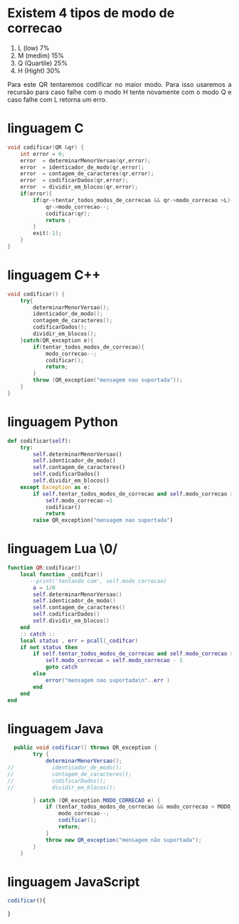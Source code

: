 # Existem 4 tipos de modo de correcao
 1. L (low)  7% 
 2. M (medim) 15%
 3. Q (Quartile) 25%  
 4. H (Hight) 30%

 <p align="justify">
 	Para este QR tentaremos codificar no maior modo.
 	Para isso usaremos a recursão para caso falhe com o modo H 
 	tente novamente com o modo Q e caso falhe com L retorna um erro.
 </p>




# linguagem C
```C
void codificar(QR &qr) {
	int error = 0;
	error  = determinarMenorVersao(qr,error);
	error  = identicador_de_modo(qr,error);
	error  = contagem_de_caracteres(qr,error);
	error  = codificarDados(qr,error);
	error  = dividir_em_blocos(qr,error);
	if(error){
		if(qr->tentar_todos_modos_de_correcao && qr->modo_correcao >L){
			qr->modo_correcao--;
			codificar(qr);
			return ;
		}
		exit(-1);
	}
}
```
# linguagem C++ 
```Cpp
void codificar() {
	try{
		determinarMenorVersao();
	 	identicador_de_modo();
		contagem_de_caracteres();
		codificarDados();
		dividir_em_blocos();
	}catch(QR_exception e){
		if(tentar_todos_modos_de_correcao){
			modo_correcao--;
			codificar();
			return;
		}
		throw (QR_exception("mensagem nao suportada"));
	}
}
```
# linguagem Python
```Python
def codificar(self):
    try:
    	self.determinarMenorVersao()
	 	self.identicador_de_modo()
		self.contagem_de_caracteres()
		self.codificarDados()
		self.dividir_em_blocos()
    except Exception as e:
    	if self.tentar_todos_modos_de_correcao and self.modo_correcao > L:
    		self.modo_correcao-=1
    		codificar()
    		return
    	raise QR_exception("mensagem nao suportada")
```
# linguagem Lua \0/
```lua
function QR:codificar()
    local function _codifcar()
       --print('tentando com', self.modo_correcao)
        a = 1/0
        self.determinarMenorVersao()
        self.identicador_de_modo()
        self.contagem_de_caracteres()
        self.codificarDados()
        self.dividir_em_blocos()
    end
    :: catch ::
    local status , err = pcall(_codifcar)
    if not status then
        if self.tentar_todos_modos_de_correcao and self.modo_correcao > L then
            self.modo_correcao = self.modo_correcao - 1
            goto catch
        else
            error("mensagem nao suportada\n"..err )
        end
    end
end
```
# linguagem Java
```Java
  public void codificar() throws QR_exception {
        try {
            determinarMenorVersao();
//            identicador_de_modo();
//            contagem_de_caracteres();
//            codificarDados();
//            dividir_em_blocos();

        } catch (QR_exception.MODO_CORRECAO e) {
            if (tentar_todos_modos_de_correcao && modo_correcao > MODO_CORRECAO.L) {
                modo_correcao--;
                codificar();
                return;
            }
            throw new QR_exception("mensagem não suportada");
        }
    }
```
# linguagem JavaScript
```javaScript
codificar(){
  
}
```
